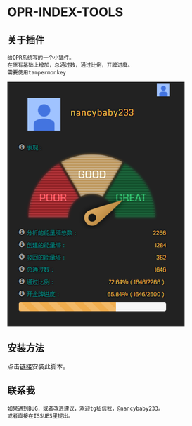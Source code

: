 # OPR-INDEX-TOOLS
## 关于插件
    给OPR系统写的一个小插件。
    在原有基础上增加，总通过数，通过比例，开牌进度。
    需要使用tampermonkey
![示例图片](https://raw.githubusercontent.com/nancybaby002/OPR-INDEX-TOOLS/master/images/demo.png)

## 安装方法
点击[链接](https://raw.githubusercontent.com/nancybaby002/OPR-INDEX-TOOLS/master/opr.index.tools.CHN.js)安装此脚本。

## 联系我
    如果遇到BUG，或者改进建议，欢迎tg私信我，@nancybaby233。
    或者直接在ISSUES里提出。
